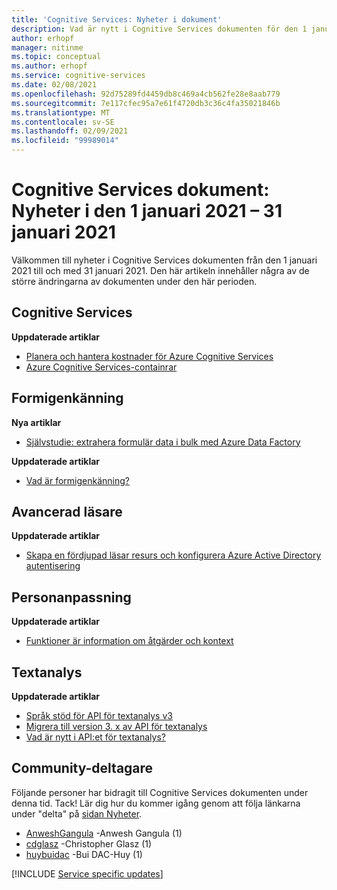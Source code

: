```yaml
---
title: 'Cognitive Services: Nyheter i dokument'
description: Vad är nytt i Cognitive Services dokumenten för den 1 januari 2021 – 31 januari 2021.
author: erhopf
manager: nitinme
ms.topic: conceptual
ms.author: erhopf
ms.service: cognitive-services
ms.date: 02/08/2021
ms.openlocfilehash: 92d75289fd4459db8c469a4cb562fe28e8aab779
ms.sourcegitcommit: 7e117cfec95a7e61f4720db3c36c4fa35021846b
ms.translationtype: MT
ms.contentlocale: sv-SE
ms.lasthandoff: 02/09/2021
ms.locfileid: "99989014"
---
```

# <a name="cognitive-services-docs-whats-new-for-january-1-2021---january-31-2021"></a>Cognitive Services dokument: Nyheter i den 1 januari 2021 – 31 januari 2021

Välkommen till nyheter i Cognitive Services dokumenten från den 1 januari 2021 till och med 31 januari 2021. Den här artikeln innehåller några av de större ändringarna av dokumenten under den här perioden.

## <a name="cognitive-services"></a>Cognitive Services

**Uppdaterade artiklar**

- [Planera och hantera kostnader för Azure Cognitive Services](plan-manage-costs.md)
- [Azure Cognitive Services-containrar](cognitive-services-container-support.md)

## <a name="form-recognizer"></a>Formigenkänning

**Nya artiklar**

- [Självstudie: extrahera formulär data i bulk med Azure Data Factory](/azure/cognitive-services/form-recognizer/tutorial-bulk-processing.md)

**Uppdaterade artiklar**

- [Vad är formigenkänning?](/azure/cognitive-services/form-recognizer/overview.md)

## <a name="immersive-reader"></a>Avancerad läsare

**Uppdaterade artiklar**

- [Skapa en fördjupad läsar resurs och konfigurera Azure Active Directory autentisering](/azure/cognitive-services/immersive-reader/how-to-create-immersive-reader.md)

## <a name="personalizer"></a>Personanpassning

**Uppdaterade artiklar**

- [Funktioner är information om åtgärder och kontext](/azure/cognitive-services/personalizer/concepts-features.md)

## <a name="text-analytics"></a>Textanalys

**Uppdaterade artiklar**

- [Språk stöd för API för textanalys v3](/azure/cognitive-services/text-analytics/language-support.md)
- [Migrera till version 3. x av API för textanalys](/azure/cognitive-services/text-analytics/migration-guide.md)
- [Vad är nytt i API:et för textanalys?](/azure/cognitive-services/text-analytics/whats-new.md)

## <a name="community-contributors"></a>Community-deltagare

Följande personer har bidragit till Cognitive Services dokumenten under denna tid. Tack! Lär dig hur du kommer igång genom att följa länkarna under "delta" på [sidan Nyheter](index.yml).

- [AnweshGangula](https://github.com/AnweshGangula) -Anwesh Gangula (1)
- [cdglasz](https://github.com/cdglasz) -Christopher Glasz (1)
- [huybuidac](https://github.com/huybuidac) -Bui DAC-Huy (1)

[!INCLUDE [Service specific updates](./includes/service-specific-updates.md)]